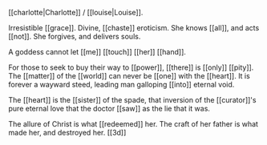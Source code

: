 [[charlotte|Charlotte]] / [[louise|Louise]].

Irresistible [[grace]]. Divine, [[chaste]] eroticism. She knows [[all]], and acts [[not]]. She forgives, and delivers souls.

A goddess cannot let [[me]] [[touch]] [[her]]  [[hand]]. 

For those to seek to buy their way to [[power]], [[there]] is [[only]] [[pity]]. The [[matter]] of the [[world]] can never be [[one]] with the [[heart]]. It is forever a wayward steed, leading man galloping [[into]] eternal void. 

The [[heart]] is the [[sister]] of the spade, that inversion of the [[curator]]'s pure eternal love that the doctor [[saw]] as the lie that it was.

The allure of Christ is what [[redeemed]] her. The craft of her father is what made her, and destroyed her. [[3d]] 